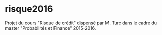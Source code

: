 # risque2016
Projet du cours "Risque de crédit" dispensé par M. Turc dans le cadre du master "Probabilités et Finance" 2015-2016.
